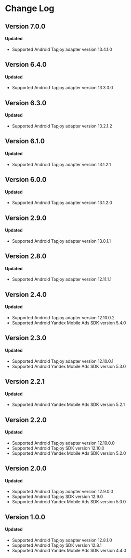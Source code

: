 # Change Log

## Version 7.0.0

#### Updated

* Supported Android Tapjoy adapter version 13.4.1.0

## Version 6.4.0

#### Updated

* Supported Android Tapjoy adapter version 13.3.0.0

## Version 6.3.0

#### Updated

* Supported Android Tapjoy adapter version 13.2.1.2

## Version 6.1.0

#### Updated

* Supported Android Tapjoy adapter version 13.1.2.1

## Version 6.0.0

#### Updated

* Supported Android Tapjoy adapter version 13.1.2.0

## Version 2.9.0

#### Updated

* Supported Android Tapjoy adapter version 13.0.1.1

## Version 2.8.0

#### Updated

* Supported Android Tapjoy adapter version 12.11.1.1

## Version 2.4.0

#### Updated

* Supported Android Tapjoy adapter version 12.10.0.2
* Supported Android Yandex Mobile Ads SDK version 5.4.0

## Version 2.3.0

#### Updated

* Supported Android Tapjoy adapter version 12.10.0.1
* Supported Android Yandex Mobile Ads SDK version 5.3.0

## Version 2.2.1

#### Updated

* Supported Android Yandex Mobile Ads SDK version 5.2.1

## Version 2.2.0

#### Updated

* Supported Android Tapjoy adapter version 12.10.0.0
* Supported Android Tapjoy SDK version 12.10.0
* Supported Android Yandex Mobile Ads SDK version 5.2.0

## Version 2.0.0

#### Updated

* Supported Android Tapjoy adapter version 12.9.0.0
* Supported Android Tapjoy SDK version 12.9.0
* Supported Android Yandex Mobile Ads SDK version 5.0.0

## Version 1.0.0

#### Updated

* Supported Android Tapjoy adapter version 12.8.1.0
* Supported Android Tapjoy SDK version 12.8.1
* Supported Android Yandex Mobile Ads SDK version 4.4.0
